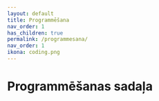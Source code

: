 ```yaml
---
layout: default
title: Programmēšana
nav_order: 1
has_children: true
permalink: /programmesana/
nav_order: 1
ikona: coding.png
---
```

# Programmēšanas sadaļa
